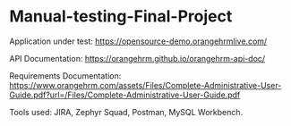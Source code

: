 # Manual-testing-Final-Project
Application under test: https://opensource-demo.orangehrmlive.com/


API Documentation: https://orangehrm.github.io/orangehrm-api-doc/

Requirements Documentation: https://www.orangehrm.com/assets/Files/Complete-Administrative-User-Guide.pdf?url=/Files/Complete-Administrative-User-Guide.pdf


Tools used: JIRA, Zephyr Squad, Postman, MySQL Workbench.



